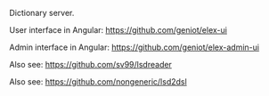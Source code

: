 Dictionary server.

User interface in Angular: https://github.com/geniot/elex-ui

Admin interface in Angular: https://github.com/geniot/elex-admin-ui


Also see: https://github.com/sv99/lsdreader

Also see: https://github.com/nongeneric/lsd2dsl
